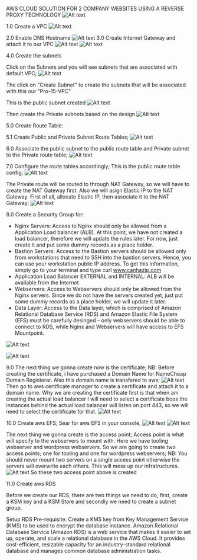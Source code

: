 AWS CLOUD SOLUTION FOR 2 COMPANY WEBSITES USING A REVERSE PROXY TECHNOLOGY
![Alt text](image.png)

1.0 Create a VPC
![Alt text](image-1.png)

2.0 Enable DNS Hostname
![Alt text](image-2.png)
3.0 Create Internet Gateway and attach it to our VPC
![Alt text](image-3.png)
![Alt text](image-4.png)

4.0 Create the subnets

Click on the Subnets and you will see subnets that are associated with default VPC;
![Alt text](image-5.png)

The click on "Create Subnet" to create the subnets that will be associated with this our "Pro-15-VPC"

This is the public subnet created
![Alt text](image-6.png)

Then create the Private subnets based on the design
![Alt text](image-7.png)

5.0 Create Route Table:

5.1 Create Public and Private Subnet Route Tables;
![Alt text](image-8.png)

6.0 Associate the public subnet to the public route table and Private subnet to the Private route table;
![Alt text](image-9.png)

7.0 Configure the route tables accordingly;
This is the public route table config;
![Alt text](image-10.png)

The Private route will be routed to through NAT Gateway, so we will have to create the NAT Gateway first. Also we will asign Elastic IP to the NAT Gateway.
First of all, allocate Elastic IP, then associate it to the NAT Gateway;
![Alt text](image-11.png)

8.0 Create a Security Group for:
* Nginx Servers: Access to Nginx should only be allowed from a Application Load balancer (ALB). At this point, we have not created a load balancer, therefore we will update the rules later. For now, just create it and put some dummy records as a place holder.
* Bastion Servers: Access to the Bastion servers should be allowed only from workstations that need to SSH into the bastion servers. Hence, you can use your workstation public IP address. To get this information, simply go to your terminal and type curl www.canhazip.com
* Application Load Balancer EXTERNAL and INTERNAL: ALB will be available from the Internet
* Webservers: Access to Webservers should only be allowed from the Nginx servers. Since we do not have the servers created yet, just put some dummy records as a place holder, we will update it later.
* Data Layer: Access to the Data layer, which is comprised of Amazon Relational Database Service (RDS) and Amazon Elastic File System (EFS) must be carefully desinged – only webservers should be able to connect to RDS, while Nginx and Webservers will have access to EFS Mountpoint.

![Alt text](image-12.png)

![Alt text](image-13.png)

9.0 The next thing we gonna create now is the certificate;
NB: Before creating the certificate, i have purchased a Domain Name for NameCheap Domain Registerar. Also this domain name is transfered to aws;
![Alt text](image-14.png)
Then go to aws certificate manager to create a certificate and attach it to a domain name. Why we are creating the certificate first is that when am creating the actual load balancer I will need to select a certificate bcos the instances behind the actual load balancer will listen on port 443, so we will need to select the certificate for that.
![Alt text](image-15.png)

10.0 Create aws EFS;
Sear for aws EFS in your console, 
![Alt text](image-16.png)
![Alt text](image-17.png)

The next thing we gonna create is the access point; 
Access point is what will specify to the webservers to mount with. Here we have tooling webserver and wordpress webservers. So we are going to create two access points; one for tooling and one for wordpress webservers;
NB: You should never mount two servers on a single access point otherwise the servers will overwrite each others. This will mess up our infratructures.
![Alt text](image-18.png)
So these two access point above is created

11.0 Create aws RDS

Before we create our RDS, there are two things we need to do, first, create a KSM key and a KSM Store and secondly we need to create a subnet group.

Setup RDS
Pre-requisite: Create a KMS key from Key Management Service (KMS) to be used to encrypt the database instance.
Amazon Relational Database Service (Amazon RDS) is a web service that makes it easier to set up, operate, and scale a relational database in the AWS Cloud. It provides cost-efficient, resizable capacity for an industry-standard relational database and manages common database administration tasks.
